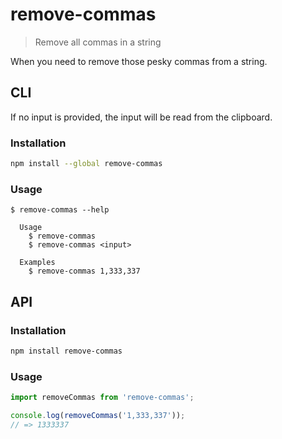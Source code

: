 # remove-commas

> Remove all commas in a string

When you need to remove those pesky commas from a string.

## CLI

If no input is provided, the input will be read from the clipboard.

### Installation

```sh
npm install --global remove-commas
```

### Usage

```
$ remove-commas --help

  Usage
    $ remove-commas
    $ remove-commas <input>

  Examples
    $ remove-commas 1,333,337
```

## API

### Installation

```sh
npm install remove-commas
```

### Usage

```js
import removeCommas from 'remove-commas';

console.log(removeCommas('1,333,337'));
// => 1333337
```
